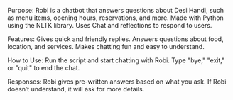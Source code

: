 Purpose:
Robi is a chatbot that answers questions about Desi Handi, such as menu items, opening hours, reservations, and more.
Made with Python using the NLTK library.
Uses Chat and reflections to respond to users.

Features:
Gives quick and friendly replies.
Answers questions about food, location, and services.
Makes chatting fun and easy to understand.

How to Use:
Run the script and start chatting with Robi.
Type "bye," "exit," or "quit" to end the chat.

Responses:
Robi gives pre-written answers based on what you ask.
If Robi doesn’t understand, it will ask for more details.
